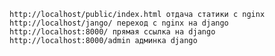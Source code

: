 
    http://localhost/public/index.html отдача статики с nginx
    http://localhost/jango/ переход с nginx на django
    http://localhost:8000/ прямая ссылка на django
    http://localhost:8000/admin админка django
